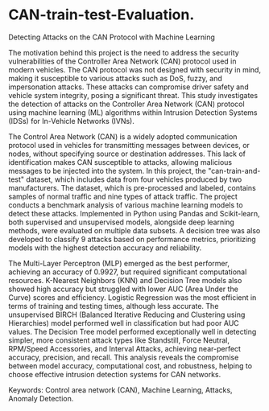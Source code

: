 # CAN-train-test-Evaluation.
Detecting Attacks on the CAN Protocol with Machine Learning

The motivation behind this project is the need to address the security vulnerabilities of the Controller Area Network (CAN) protocol used in modern vehicles. The CAN protocol was not designed with security in mind, making it susceptible to various attacks such as DoS, fuzzy, and impersonation attacks. These attacks can compromise driver safety and vehicle system integrity, posing a significant threat.  This study investigates the detection of attacks on the Controller Area Network (CAN) protocol using machine learning (ML) algorithms within Intrusion Detection Systems (IDSs) for In-Vehicle Networks (IVNs). 

The Control Area Network (CAN) is a widely adopted communication protocol used in vehicles for transmitting messages between devices, or nodes, without specifying source or destination addresses. This lack of identification makes CAN susceptible to attacks, allowing malicious messages to be injected into the system. In this project, the "can-train-and-test" dataset, which includes data from four vehicles produced by two manufacturers. The dataset, which is pre-processed and labeled, contains samples of normal traffic and nine types of attack traffic. The project conducts a benchmark analysis of various machine learning models to detect these attacks. Implemented in Python using Pandas and Scikit-learn, both supervised and unsupervised models, alongside deep learning methods, were evaluated on multiple data subsets. A decision tree was also developed to classify 9 attacks based on performance metrics, prioritizing models with the highest detection accuracy and reliability. 

The Multi-Layer Perceptron (MLP) emerged as the best performer, achieving an accuracy of 0.9927, but required significant computational resources. K-Nearest Neighbors (KNN) and Decision Tree models also showed high accuracy but struggled with lower AUC (Area Under the Curve) scores and efficiency. Logistic Regression was the most efficient in terms of training and testing times, although less accurate. The unsupervised BIRCH (Balanced Iterative Reducing and Clustering using Hierarchies) model performed well in classification but had poor AUC values. The Decision Tree model performed exceptionally well in detecting simpler, more consistent attack types like Standstill, Force Neutral, RPM/Speed Accessories, and Interval Attacks, achieving near-perfect accuracy, precision, and recall. This analysis reveals the compromise between model accuracy, computational cost, and robustness, helping to choose effective intrusion detection systems for CAN networks. 

Keywords: Control area network (CAN), Machine Learning, Attacks, Anomaly Detection. 

 

 
